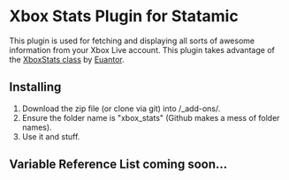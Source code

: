 Xbox Stats Plugin for Statamic
================================

This plugin is used for fetching and displaying all sorts of awesome information from  your Xbox Live account. This plugin takes advantage of the [XboxStats class](https://github.com/euantor/XboxStats) by [Euantor](https://github.com/euantor).

## Installing

1. Download the zip file (or clone via git) into /_add-ons/.
2. Ensure the folder name is "xbox_stats" (Github makes a mess of folder names).
3. Use it and stuff.

## Variable Reference List coming soon...

